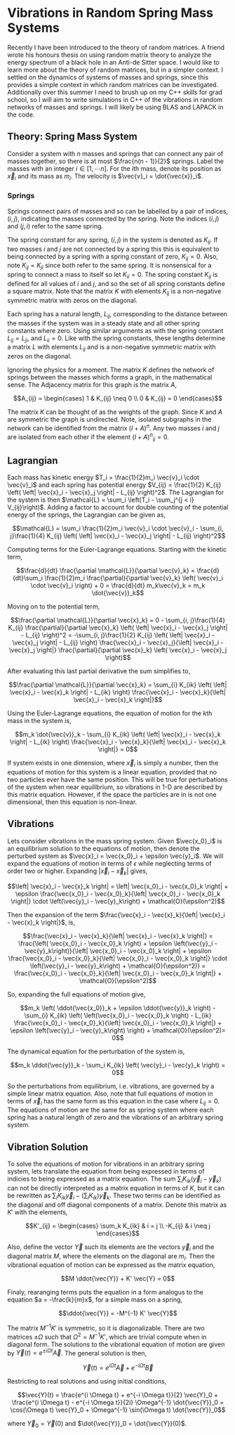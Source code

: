 # Vibrations in Random Spring Mass Systems
Recently I have been introduced to the theory of random matrices. A friend wrote his honours thesis on using random matrix theory to analyze the energy spectrum of a black hole in an Anti-de Sitter space. I would like to learn more about the theory of random matrices, but in a simpler context. I settled on the dynamics of systems of masses and springs, since this provides a simple context in which random matrices can be investigated. Additionally over this summer I need to brush up on my C++ skills for grad school, so I will aim to write simulations in C++ of the vibrations in random networks of masses and springs. I will likely be using BLAS and LAPACK in the code.

## Theory: Spring Mass System
Consider a system with $n$ masses and springs that can connect any pair of masses together, so there is at most $\frac{n(n - 1)}{2}$ springs. Label the masses with an integer $i \in [1, \cdots n]$. For the $i$th mass, denote its position as $\vec{x}_i$ and its mass as $m_i$. The velocity is $\vec{v}_i = \dot{\vec{x}}_i$.

### Springs
Springs connect pairs of masses and so can be labelled by a pair of indices, $(i, j)$, indicating the masses connected by the spring. Note the indices $(i, j)$ and $(j, i)$ refer to the same spring.

The spring constant for any spring, $(i, j)$ in the system is denoted as $K_{ij}$. If two masses $i$ and $j$ are not connected by a spring this this is equivalent to being connected by a spring with a spring constant of zero, $K_{ij} = 0$. Also, note $K_{ij} = K_{ji}$ since both refer to the same spring. It is nonsensical for a spring to connect a mass to itself so let $K_{ii} = 0$. The spring constant $K_{ij}$ is defined for all values of $i$ and $j$, and so the set of all spring constants define a square matrix. Note that the matrix $K$ with elements $K_{ij}$ is a non-negative symmetric matrix with zeros on the diagonal.

Each spring has a natural length, $L_{ij}$, corresponding to the distance between the masses if the system was in a steady state and all other spring constants where zero. Using similar arguments as with the spring constant $L_{ij} = L_{ji}$, and $L_{ii} = 0$. Like with the spring constants, these lengths determine a matrix $L$ with elements $L_{ij}$ and is a non-negative symmetric matrix with zeros on the diagonal.

Ignoring the physics for a moment. The matrix $K$ defines the network of springs between the masses which forms a graph, in the mathematical sense. The Adjacency matrix for this graph is the matrix $A$,

$$A_{ij} = 
\begin{cases}
1 & K_{ij} \neq 0 \\
0 & K_{ij} = 0
\end{cases}$$

The matrix $K$ can be thought of as the weights of the graph. Since $K$ and $A$ are symmetric the graph is undirected. Note, isolated subgraphs in the network can be identified from the matrix $(I + A)^n$. Any two masses $i$ and $j$ are isolated from each other if the element ${(I + A)^n}_{ij} = 0$.

## Lagrangian
Each mass has kinetic energy $T_i = \frac{1}{2}m_i \vec{v}_i \cdot \vec{v}_i$ and each spring has potential energy $V_{ij} = \frac{1}{2} K_{ij} \left( \left| \vec{x}_i - \vec{x}_j \right| - L_{ij} \right)^2$. The Lagrangian for the system is then $\mathcal{L} = \sum_i \left(T_i - \sum_j^{j < i} V_{ij}\right)$. Adding a factor to account for double counting of the potential energy of the springs, the Lagrangian can be given as,

$$\mathcal{L} = \sum_i \frac{1}{2}m_i \vec{v}_i \cdot \vec{v}_i - \sum_{i, j}\frac{1}{4} K_{ij} \left( \left| \vec{x}_i - \vec{x}_j \right| - L_{ij} \right)^2$$

Computing terms for the Euler-Lagrange equations. Starting with the kinetic term,

$$\frac{d}{dt} \frac{\partial \mathcal{L}}{\partial \vec{v}_k} = \frac{d}{dt}\sum_i \frac{1}{2}m_i \frac{\partial}{\partial \vec{v}_k} \left( \vec{v}_i \cdot \vec{v}_i \right) + 0 = \frac{d}{dt} m_k\vec{v}_k = m_k \dot{\vec{v}}_k$$

Moving on to the potential term,

$$\frac{\partial \mathcal{L}}{\partial \vec{x}_k} = 0 - \sum_{i, j}\frac{1}{4} K_{ij} \frac{\partial}{\partial \vec{x}_k} \left( \left| \vec{x}_i - \vec{x}_j \right| - L_{ij} \right)^2 = -\sum_{i, j}\frac{1}{2} K_{ij} \left( \left| \vec{x}_i - \vec{x}_j \right| - L_{ij} \right) \frac{\vec{x}_i - \vec{x}_j}{\left| \vec{x}_i - \vec{x}_j \right|} \frac{\partial}{\partial \vec{x}_k} \left( \vec{x}_i - \vec{x}_j \right)$$

After evaluating this last partial derivative the sum simplifies to,

$$\frac{\partial \mathcal{L}}{\partial \vec{x}_k} = \sum_{i} K_{ik} \left( \left| \vec{x}_i - \vec{x}_k \right| - L_{ik} \right) \frac{\vec{x}_i - \vec{x}_k}{\left| \vec{x}_i - \vec{x}_k \right|}$$

Using the Euler-Lagrange equations, the equation of motion for the $k$th mass in the system is,

$$m_k \dot{\vec{v}}_k - \sum_{i} K_{ik} \left( \left| \vec{x}_i - \vec{x}_k \right| - L_{ik} \right) \frac{\vec{x}_i - \vec{x}_k}{\left| \vec{x}_i - \vec{x}_k \right|} = 0$$

If system exists in one dimension, where $\vec{x}_i$ is simply a number, then the equations of motion for this system is a linear equation, provided that no two particles ever have the same position. This will be true for perturbations of the system when near equilibrium, so vibrations in $1$-D are described by this matrix equation. However, if the space the particles are in is not one dimensional, then this equation is non-linear.

## Vibrations
Lets consider vibrations in the mass spring system. Given $\vec{x_0}_i$ is an equilibrium solution to the equations of motion, then denote the perturbed system as $\vec{x}_i = \vec{x_0}_i + \epsilon \vec{y}_i$. We will expand the equations of motion in terms of $\epsilon$ while neglecting terms of order two or higher. Expanding $\left| \vec{x}_i - \vec{x}_k \right|$ gives, 

$$\left| \vec{x}_i - \vec{x}_k \right| = \left| \vec{x_0}_i - \vec{x_0}_k \right| + \epsilon \frac{\vec{x_0}_i - \vec{x_0}_k}{\left| \vec{x_0}_i - \vec{x_0}_k \right|} \cdot \left(\vec{y}_i - \vec{y}_k\right) + \mathcal{O}(\epsilon^2)$$

Then the expansion of the term $\frac{\vec{x}_i - \vec{x}_k}{\left| \vec{x}_i - \vec{x}_k \right|}$, is,

$$\frac{\vec{x}_i - \vec{x}_k}{\left| \vec{x}_i - \vec{x}_k \right|} = \frac{\left( \vec{x_0}_i - \vec{x_0}_k \right) + \epsilon \left(\vec{y}_i - \vec{y}_k\right)}{\left| \vec{x_0}_i - \vec{x_0}_k \right| + \epsilon \frac{\vec{x_0}_i - \vec{x_0}_k}{\left| \vec{x_0}_i - \vec{x_0}_k \right|} \cdot \left(\vec{y}_i - \vec{y}_k\right) + \mathcal{O}(\epsilon^2)} = \frac{\vec{x_0}_i - \vec{x_0}_k}{\left| \vec{x_0}_i - \vec{x_0}_k \right|} + \mathcal{O}(\epsilon^2)$$

So, expanding the full equations of motion give,

$$m_k \left( \ddot{\vec{x_0}}_k + \epsilon \ddot{\vec{y}}_k \right) - \sum_{i} K_{ik} \left( \left(\vec{x_0}_i - \vec{x_0}_k \right) - L_{ik} \frac{\vec{x_0}_i - \vec{x_0}_k}{\left| \vec{x_0}_i - \vec{x_0}_k \right|} + \epsilon \left(\vec{y}_i - \vec{y}_k\right) \right) + \mathcal{O}(\epsilon^2)= 0$$

The dynamical equation for the perturbation of the system is,

$$m_k \ddot{\vec{y}}_k - \sum_i K_{ik} \left( \vec{y}_i - \vec{y}_k \right) = 0$$

So the perturbations from equilibrium, i.e. vibrations, are governed by a simple linear matrix equation. Also, note that full equations of motion in terms of $\vec{x}_i$ has the same form as this equation in the case where $L_{ij} = 0$. The equations of motion are the same for as spring system where each spring has a natural length of zero and the vibrations of an arbitrary spring system.

## Vibration Solution
To solve the equations of motion for vibrations in an arbitrary spring system, lets translate the equation from being expressed in terms of indicies to being expressed as a matrix equation. The sum $\sum_i K_{ik} \left( \vec{y}_i - \vec{y}_k \right)$ can not be directly interpreted as a matrix equation in terms of $K$, but it can be rewritten as $\sum_{i} K_{ik} \vec{y}_i - \left( \sum_i K_{ik} \right) \vec{y}_k$. These two terms can be identified as the diagonal and off diagonal components of a matrix. Denote this matrix as $K'$ with the elements,

$$K'_{ij} =
\begin{cases}
\sum_k K_{ik} & i = j \\
-K_{ij} & i \neq j
\end{cases}$$

Also, define the vector $\vec{Y}$ such its elements are the vectors $\vec{y}_i$ and the diagonal matrix $M$, where the elements on the diagonal are $m_i$. Then the vibrational equation of motion can be expressed as the matrix equation,

$$M \ddot{\vec{Y}} + K' \vec{Y} = 0$$

Finaly, rearanging terms puts the equation in a form analogus to the equation $a = -\frac{k}{m}x$, for a simple mass on a spring,

$$\ddot{\vec{Y}} = -M^{-1} K' \vec{Y}$$

The matrix $M^{-1} K'$ is symmetric, so it is diagonalizable. There are two matrices $\pm \Omega$ such that ${\Omega}^2 = M^{-1} K'$, which are trivial compute when in diagonal form. The solutions to the vibrational equation of motion are given by $\vec{Y}(t) = e^{\pm i \Omega t}\vec{A}$. The general solution is then,

$$\vec{Y}(t) = e^{i \Omega t} \vec{A} + e^{-i \Omega t} \vec{B}$$

Restricting to real solutions and using initial conditions,

$$\vec{Y}(t) = \frac{e^{i \Omega t} + e^{-i \Omega t}}{2} \vec{Y}_0 + \frac{e^{i \Omega t} - e^{-i \Omega t}}{2i} \Omega^{-1} \dot{\vec{Y}}_0 = \cos(\Omega t) \vec{Y}_0 + \Omega^{-1} \sin(\Omega t) \dot{\vec{Y}}_0$$

where $\vec{Y}_0 = \vec{Y}(0)$ and $\dot{\vec{Y}}_0 = \dot{\vec{Y}}(0)$.

